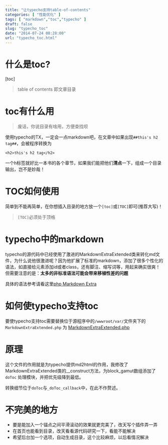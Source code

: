 ```yaml
---
title: "让typecho支持table-of-contents"
categories: [ "性能优化" ]
tags: [ "markdown","toc","typecho" ]
draft: false
slug: "typecho_toc"
date: "2014-07-24 08:28:00"
url: "typecho_toc.html"
---
```


# 什么是toc?

[toc]


> table of contents 即文章目录

# toc有什么用

> 废话，你说目录有啥用，方便查找呗

使用typecho的TX，一定会一点markdown吧，在文章中如果出现`##this's h2 tag##`，会被程序转换为

    <h2>this's h2 tag</h2>

一个h标签就好比一本书的各个章节，如果我们能把他们**清点**一下，组成一个目录输出，岂不是妙哉！

# TOC如何使用

简单到不能再简单，在你想插入目录的地方放一个`[toc]`或`[TOC]`即可(推荐大写)！

> `[TOC]`必须处于顶格

# typecho中的markdown

typecho的源代码中已经使用了激进的MarkdownExtraExtended类来转化md文件，为什么说他很激进呢？因为他扩展了标准的markdown，添加了很多个性化的语法，如直接给元素添加id或者class，还有脚注、缩写词等，用起来确实很爽！但需要注意的是：**太多的非标准语法可能会带来移植性差的问题**

具体的语法参考请看这里[php Markdown Extra][1]

# 如何使typecho支持toc

要使typecho支持toc需要替换位于源程序中的`/wwwroot/var/`文件夹下的`MarkdownExtraExtended.php`  为 [MarkdownExtraExtended.php][2]

# 原理

这个文件的作用就是为typecho提供md2html的作用，我修改了MarkdownExtraExtended类的__construct方法，为block_gamut数组添加了 `doToc` 处理模块，并把优先级降到最低。

转换细节位于`doToc`与`_doToc_callback`中，在此不作赘述。

# 不完美的地方

 * 要是能加入一个锚点之间平滑滚动的效果就更完美了，改天写个插件弄一弄
 * 在首页也能看到目录，改天看看源代码研究一下，看能不能解决
 * 希望后台加一个选项，自动生成目录，这个比较麻烦，以后看情况解决


  [1]: https://michelf.ca/projects/php-markdown/extra/
  [2]: http://pan.baidu.com/s/18fp0M